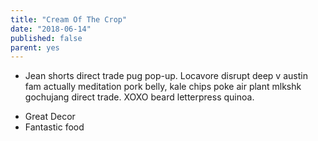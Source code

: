 ```yaml
---
title: "Cream Of The Crop"
date: "2018-06-14"
published: false
parent: yes
---
```




* Jean shorts direct trade pug pop-up. Locavore disrupt deep v austin fam actually meditation pork belly, kale chips poke air plant mlkshk gochujang direct trade. XOXO beard letterpress quinoa.

<!-- end -->

* Great Decor
* Fantastic food
